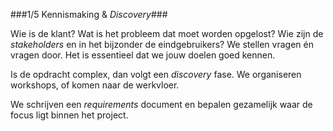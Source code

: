 ###1/5 Kennismaking &amp; *Discovery*###

Wie is de klant? Wat is het probleem dat moet worden opgelost? Wie zijn de *stakeholders* en in het bijzonder de eindgebruikers? We stellen vragen &eacute;n vragen door. Het is essentieel dat we jouw doelen goed kennen.

Is de opdracht complex, dan volgt een *discovery* fase. We organiseren workshops, of komen naar de werkvloer.

We schrijven een *requirements* document en bepalen gezamelijk waar de focus ligt binnen het project.


